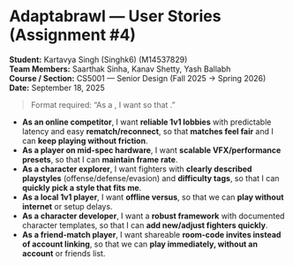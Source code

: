 # Adaptabrawl — **__User Stories__** (Assignment #4)

**Student:** Kartavya Singh (Singhk6) (M14537829)  
**Team Members:** Saarthak Sinha, Kanav Shetty, Yash Ballabh  
**Course / Section:** CS5001 — Senior Design (Fall 2025 → Spring 2026)  
**Date:** September 18, 2025

> Format required: “As a <role>, I want <goal> so that <benefit>.”

- **As an online competitor**, I want **reliable 1v1 lobbies** with predictable latency and easy **rematch/reconnect**, so that **matches feel fair** and I can **keep playing without friction**.
- **As a player on mid-spec hardware**, I want **scalable VFX/performance presets**, so that I can **maintain frame rate**.
- **As a character explorer**, I want fighters with **clearly described playstyles** (offense/defense/evasion) and **difficulty tags**, so that I can **quickly pick a style that fits me**.
- **As a local 1v1 player**, I want **offline versus**, so that we can **play without internet** or setup delays.
- **As a character developer**, I want a **robust framework** with documented character templates, so that I can **add new/adjust fighters quickly**.
- **As a friend-match player**, I want shareable **room-code invites instead of account linking**, so that we can **play immediately, without an account** or friends list.
